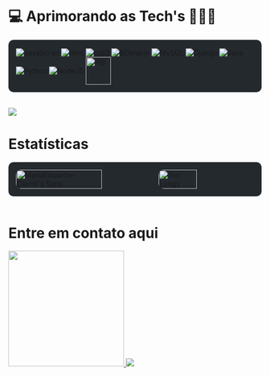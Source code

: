 # 💻 Aprimorando as Tech's 👩🏻‍💻

<div style="display: inline_block; background-color: #24292e; padding: 15px; border-radius: 10px;"> 
  <img align="center" alt="JavaScript" src="https://icongr.am/devicon/javascript-original.svg?size=65&color=currentColor"/>
  <img align="center" alt="html" src="https://icongr.am/devicon/html5-original-wordmark.svg?size=80&color=currentColor"/>
  <img align="center" alt="css3" src="https://icongr.am/devicon/css3-original-wordmark.svg?size=75&color=currentColor"/>
  <img align="center" alt="BDoracle" src="https://icongr.am/devicon/oracle-original.svg?size=100&color=currentColor"/>
  <img align="center" alt="MySQL" src="https://icongr.am/devicon/mysql-original-wordmark.svg?size=90&color=currentColor"/>
  <img align="center" alt="Django" src="https://icongr.am/devicon/django-original.svg?size=80&color=currentColor"/>
  <img align="center" alt="Java" src="https://icongr.am/devicon/java-original-wordmark.svg?size=90&color=currentColor"/>
  <img align="center" alt="Python" src="https://icongr.am/devicon/python-original.svg?size=100&color=currentColor"/>
  <img align="center" alt="NodeJS" src="https://icongr.am/devicon/nodejs-original-wordmark.svg?size=100&color=currentColor"/>
  <img align="center" alt="PBI" height="55" width="50" src="https://upload.wikimedia.org/wikipedia/commons/thumb/c/cf/New_Power_BI_Logo.svg/600px-New_Power_BI_Logo.svg.png"/>
</div><br>

![](https://komarev.com/ghpvc/?username=MariaEduarda-Ciarini&color=blueviolet)

# Estatísticas <br>
<div style="display: flex; background-color: #24292e; padding: 15px; border-radius: 10px;">
  <img src="https://github-readme-stats.vercel.app/api?username=MariaEduarda-Ciarini&theme=midnight-purple&show_icons=true&hide_border=true&count_private=true" alt="MariaEduarda-Ciarini's Stats" width="60%" style="border-radius: 10px;">
  <br>
  <br>
  <img src="https://github-readme-stats.vercel.app/api/top-langs/?username=MariaEduarda-Ciarini&layout=compact&theme=midnight-purple" alt="Top Langs" width="40%" style="border-radius: 10px;">
</div>

<div style="display: inline_block">
<br>

# Entre em contato aqui
<a href="mailto:dudaciarinii@gmail.com">
  <img src="https://img.shields.io/badge/Gmail-D14836?style=for-the-badge&logo=gmail&logoColor=white" target="_blank" width="230" style="border-radius: 0;">
</a>
<a href="https://www.linkedin.com/in/maria-eduarda-ciarini-b97ab6270/">
  <img src="https://icongr.am/devicon/linkedin-original.svg?size=100&color=currentColor" target="_blank">
</a>
